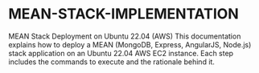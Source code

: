 # MEAN-STACK-IMPLEMENTATION
MEAN Stack Deployment on Ubuntu 22.04 (AWS) This documentation explains how to deploy a MEAN (MongoDB, Express, AngularJS, Node.js) stack application on an Ubuntu 22.04 AWS EC2 instance. Each step includes the commands to execute and the rationale behind it.
